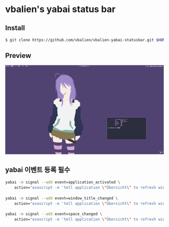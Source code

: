 # vbalien's yabai status bar

## Install

```sh
$ git clone https://github.com/vbalien/vbalien-yabai-statusbar.git $HOME/Library/Application\ Support/Übersicht/widgets/vbalien
```

## Preview

![preview](./assets/preview.png)

## yabai 이벤트 등록 필수

```sh
yabai -m signal --add event=application_activated \
    action="osascript -e 'tell application \"Übersicht\" to refresh widget id \"vbalien-title-jsx\"'"

yabai -m signal --add event=window_title_changed \
    action="osascript -e 'tell application \"Übersicht\" to refresh widget id \"vbalien-title-jsx\"'"

yabai -m signal --add event=space_changed \
    action="osascript -e 'tell application \"Übersicht\" to refresh widget id \"vbalien-workspace-jsx\"'"
```
